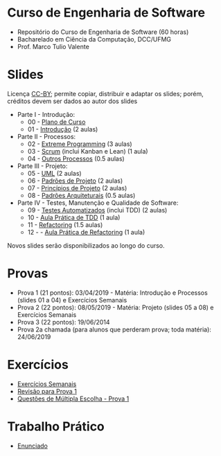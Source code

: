 # Curso de Engenharia de Software

* Repositório do Curso de Engenharia de Software (60 horas)
* Bacharelado em Ciência da Computação, DCC/UFMG
* Prof. Marco Tulio Valente

# Slides

Licença [CC-BY](https://creativecommons.org/licenses/by/3.0/br/); permite copiar, distribuir e  adaptar os slides; porém, créditos devem ser dados ao autor dos slides

* Parte I - Introdução:
  * 00 - [Plano de Curso](https://docs.google.com/presentation/d/13x7qf92piGYh9d8doLylFKq7NjiSw5k5mv-uN_QCrc4/edit?usp=sharing)
  * 01 - [Introdução](https://docs.google.com/presentation/d/1L8yl5gxgaHwsESih6aiB4Oy4rZF5FWmCaX-HZizj9Cg/edit?usp=sharing) (2 aulas)
* Parte II - Processos:
  * 02 - [Extreme Programming](https://docs.google.com/presentation/d/18pknsXCVWWH4n7k5TYdqC2XDeOW2tgpM8HpaNJ3TMCc/edit?usp=sharing) (3 aulas)
  * 03 - [Scrum](https://docs.google.com/presentation/d/1u8_zQVV7_Pz2Ne2I_SKnRG6Yy3uIsLACRCY6aTkjzhw/edit?usp=sharing) (inclui Kanban e Lean) (1 aula)
  * 04 - [Outros Processos](https://docs.google.com/presentation/d/10Le0glVc9JiH5pYa0qJoXSTfbj2zwy1REqJXnhqBSUA/edit?usp=sharing) (0.5 aulas)
* Parte III - Projeto:
  * 05 - [UML](https://docs.google.com/presentation/d/1E9BDh06xSH3LLi_hfn4JjekrcYvOgO1wYmsF22-UqCw/edit?usp=sharing) (2 aulas)
  * 06 - [Padrões de Projeto](https://docs.google.com/presentation/d/1pF95qS5oUnKig5JxZZ9AJViKmXLJf07URwIcRQ8BmS8/edit?usp=sharing) (2 aulas)
  * 07 - [Princípios de Projeto](https://docs.google.com/presentation/d/1pCz8hpS7ufqmTlLizmbWw54O54l6-twUbMr1ChmdYCw/edit?usp=sharing) (2 aulas)
  * 08 - [Padrões Arquiteturais](https://docs.google.com/presentation/d/1OvPuKgfkyChXbSfEmSjv_4BZdZGh3SyFwvTsQLewCVQ/edit?usp=sharing) (0.5 aulas)
* Parte IV - Testes, Manutenção e Qualidade de Software:
  * 09 - [Testes Automatizados](https://docs.google.com/presentation/d/1qAJEO71tjZeoeKynuwj1GSl6mCGKobA7q0xW78ZPehk/edit?usp=sharing) (inclui TDD) (2 aulas)
  * 10 - [Aula Prática de TDD](https://github.com/mtov/AulaPraticaTDD) (1 aula)
  * 11 - [Refactoring](https://docs.google.com/presentation/d/1ySx23jnRE71GqRLcDPVDYDG8nmC4VRshdudvjvX27I0/edit?usp=sharing) (1.5 aulas)
  * 12 - - [Aula Prática de Refactoring](https://github.com/mtov/AulaPraticaRefactoring) (1 aula)

Novos slides serão disponibilizados ao longo do curso.

# Provas

* Prova 1 (21 pontos): 03/04/2019 - Matéria: Introdução e Processos (slides 01 a 04) e Exercícios Semanais
* Prova 2 (22 pontos): 08/05/2019 - Matéria: Projeto (slides 05 a 08) e Exercícios Semanais
* Prova 3 (22 pontos): 19/06/2014
* Prova 2a chamada (para alunos que perderam prova; toda matéria): 24/06/2019

# Exercícios

* [Exercícios Semanais](https://docs.google.com/presentation/d/1RF1VO5jqgGEP2qpjUQl0qkJY0mOj7vGZg_5S2_OCLwo/edit?usp=sharing)
* [Revisão para Prova 1](https://docs.google.com/document/d/1rw-Bh2HmqY--61QeU-WUzlDz3wPsKr5UItHbVvssQYo/edit?usp=sharing)
* [Questões de Múltipla Escolha - Prova 1](https://docs.google.com/document/d/1nLLZt-j_zsA_nDh2IfgqFHtGGEFwDrQG40XLuteY8-U/edit?usp=sharing)

# Trabalho Prático

* [Enunciado](https://docs.google.com/presentation/d/1BEUp9gkb6H6AkRUCmX4V_kWdcWbOh88LuwPy0b_Fe-4/edit?usp=sharing)

